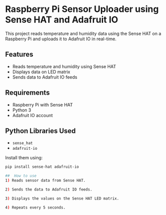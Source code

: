 # Raspberry Pi Sensor Uploader using Sense HAT and Adafruit IO

This project reads temperature and humidity data using the Sense HAT on a Raspberry Pi and uploads it to Adafruit IO in real-time.

##  Features

- Reads temperature and humidity using Sense HAT
- Displays data on LED matrix
- Sends data to Adafruit IO feeds

##  Requirements

- Raspberry Pi with Sense HAT
- Python 3
- Adafruit IO account

##  Python Libraries Used

- `sense_hat`
- `adafruit-io`

Install them using:
```bash
pip install sense-hat adafruit-io

##  How to use
1) Reads sensor data from Sense HAT.

2) Sends the data to Adafruit IO feeds.

3) Displays the values on the Sense HAT LED matrix.

4) Repeats every 5 seconds.


